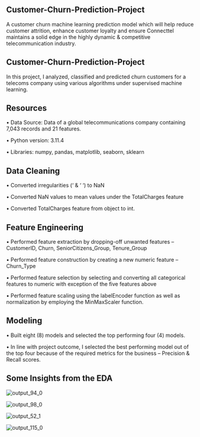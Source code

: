 ## Customer-Churn-Prediction-Project

A customer churn machine learning prediction model which will help reduce customer attrition, enhance customer loyalty and ensure Connecttel maintains a solid edge in the highly dynamic &amp; competitive telecommunication industry. 

## Customer-Churn-Prediction-Project

In this project, I analyzed, classified and predicted churn customers for a telecoms company using various algorithms under supervised machine learning. 

## Resources 

•	Data Source: Data of a global telecommunications company containing 7,043 records and 21 features. 

•	Python version: 3.11.4

•	Libraries: numpy, pandas, matplotlib, seaborn, sklearn

## Data Cleaning

•	Converted irregularities (‘ & ‘ ‘) to NaN

•	Converted NaN values to mean values under the TotalCharges feature

•	Converted TotalCharges feature from object to int. 

## Feature Engineering 

•	Performed feature extraction by dropping-off unwanted features – CustomerID, Churn, SeniorCitizens_Group, Tenure_Group

•	Performed feature construction by creating a new numeric feature – Churn_Type

•	Performed feature selection by selecting and converting all categorical features to numeric with exception of the five features above 

•	Performed feature scaling using the labelEncoder function as well as normalization by employing the MinMaxScaler function.

## Modeling 

•	Built eight (8) models and selected the top performing four (4) models.

•	In line with project outcome, I selected the best performing model out of the top four because of the required metrics for the business – Precision & Recall scores. 



## Some Insights from the EDA

 ![output_94_0](https://github.com/UzorNwokeaka/Customer-Churn-Prediction-Project/assets/128752357/8615781b-727e-461b-a172-e007188b009e)


 ![output_98_0](https://github.com/UzorNwokeaka/Customer-Churn-Prediction-Project/assets/128752357/4efaeea4-dae3-44e7-817b-2c3e85601f3e)


![output_52_1](https://github.com/UzorNwokeaka/Customer-Churn-Prediction-Project/assets/128752357/efa6151b-9c76-47c7-88a0-8a675e9f3ca8)

 
![output_115_0](https://github.com/UzorNwokeaka/Customer-Churn-Prediction-Project/assets/128752357/288bef62-3579-4e69-9067-961d85db4a53)

 
